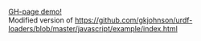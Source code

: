 [GH-page demo!](https://ipa-jfh.github.io/urdf-loaders)  
Modified version of https://github.com/gkjohnson/urdf-loaders/blob/master/javascript/example/index.html

